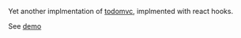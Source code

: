 Yet another implmentation of [todomvc](http://todomvc.com), implmented with react hooks. 

See [demo](http://symbolclick.com/react-hooks)